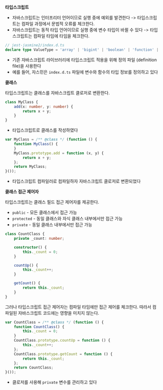 **타입스크립트**
- 자바스크립트는 인터프리터 언어이므로 실행 중에 예외를 발견한다 -> 타입스크립트는 컴파일 과정에서 문법적 오류를 체크한다.
- 자바스크립트는 동적 타입 언어이므로 실행 중에 변수 타입이 바뀔 수 있다 -> 타입스크립트는 컴파일 타임에 타임을 체크한다.

```typescript
// jest-jasmine2/index.d.ts
declare type ValueType = 'array' | 'bigint' | 'boolean' | 'function' | 'null' | 'number' | 'object' | 'regexp' | 'map' | 'set' | 'date' | 'string' | 'symbol' | 'undefined';
```
- 기존 자바스크립트 라이브러리에 타입스크립트 적용을 위해 정의 파일 (definition file)을 사용한다
- 예를 들어, 자스민은 `index.d.ts` 파일에 변수와 함수의 타입 정보를 정의하고 있다

**클래스**

타입스크립트는 클래스를 자바스크립트 클로저로 변환한다.

```typescript
class MyClass {
    add(x: number, y: number) {
        return x + y;
    }
}
```
- 타입스크립트로 클래스를 작성하였다

```javascript
var MyClass = /** @class */ (function () {
    function MyClass() {
    }
    MyClass.prototype.add = function (x, y) {
        return x + y;
    };
    return MyClass;
}());
```
- 타입스크립트 컴파일러로 컴파일하자 자바스크립트 클로저로 변환되었다

**클래스 접근 제어자**

타입스크립트는 클래스 필드 접근 제어자를 제공한다.
- `public` - 모든 클래스에서 접근 가능
- `protected` - 동일 클래스와 자식 클래스 내부에서만 접근 가능
- `private` - 동일 클래스 내부에서만 접근 가능

```typescript
class CountClass {
    private _count: number;

    constructor() {
        this._count = 0;
    }

    countUp() {
        this._count++;
    }

    getCount() {
        return this._count;
    }
}
```

그러나 타입스크립트 접근 제어자는 컴파일 타임에만 접근 제어를 체크한다.
따라서 컴파일된 자바스크립트 코드에는 영향을 미치지 않는다.

```javascript
var CountClass = /** @class */ (function () {
    function CountClass() {
        this._count = 0;
    }
    CountClass.prototype.countUp = function () {
        this._count++;
    };
    CountClass.prototype.getCount = function () {
        return this._count;
    };
    return CountClass;
}());
```
- 클로저를 사용해 `private` 변수를 관리하고 있다

